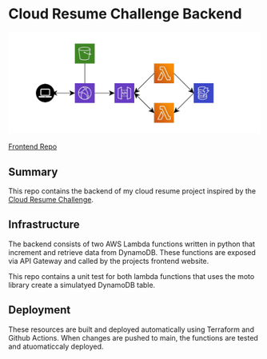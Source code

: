 # Cloud Resume Challenge Backend

![Alt text](diagram.jpg?raw=true "Title")

[Frontend Repo](https://github.com/sallen222/cloudresume)

## Summary
This repo contains the backend of my cloud resume project inspired by the [Cloud Resume Challenge](https://cloudresumechallenge.dev/docs/the-challenge/aws/).

## Infrastructure
The backend consists of two AWS Lambda functions written in python that increment and retrieve data from DynamoDB. These functions are exposed via API Gateway and called by the projects frontend website.

This repo contains a unit test for both lambda functions that uses the moto library create a simulatyed DynamoDB table. 

## Deployment
These resources are built and deployed automatically using Terraform and Github Actions. When changes are pushed to main, the functions are tested and atuomaticcaly deployed.